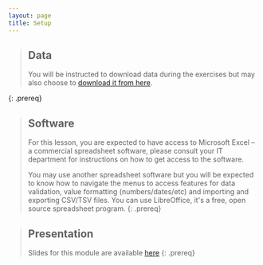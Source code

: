 ```yaml
---
layout: page
title: Setup
---
```


> ## Data
> You will be instructed to download data during the exercises but may also choose to [download it from here](./data/training_attendance.xlsx).
>
{: .prereq}

> ## Software
>
> For this lesson, you are expected to have access to Microsoft Excel – a commercial spreadsheet software, please consult your IT department for instructions on how to get access to the software.
>
> You may use another spreadsheet software but you will be expected to know how to navigate the menus to access features for data validation, value formatting (numbers/dates/etc) and importing and exporting CSV/TSV files. You can use LibreOffice, it's a free, open source spreadsheet program.
{: .prereq}

> ## Presentation
>
> Slides for this module are available [here](data/module-organising-data-dm-practice-oct-2021.pdf)
{: .prereq}